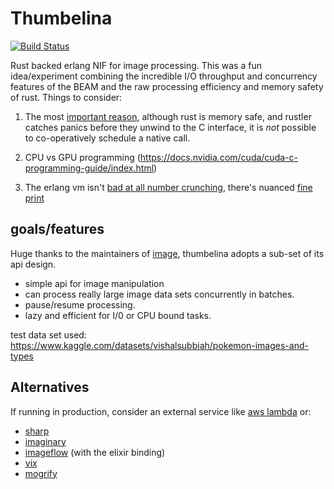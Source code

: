 # Thumbelina

[![Build Status](https://img.shields.io/endpoint.svg?url=https%3A%2F%2Factions-badge.atrox.dev%2Fhailelagi%2Fthumbelina%2Fbadge%3Fref%3Dmain&style=flat)](https://actions-badge.atrox.dev/hailelagi/thumbelina/goto?ref=main)

Rust backed erlang NIF for image processing. This was a fun idea/experiment combining the incredible I/O throughput and
concurrency features of the BEAM and the raw processing efficiency and memory safety of rust. Things to consider:

1. The most [important reason](https://www.erlang.org/doc/man/erl_nif.html#lengthy_work), although rust is memory safe, and rustler catches panics before they unwind to the C interface, it is _not_ possible to co-operatively schedule a native call.

2. CPU vs GPU programming
(<https://docs.nvidia.com/cuda/cuda-c-programming-guide/index.html>)

3. The erlang vm isn't [bad at all number crunching](https://groups.google.com/g/erlang-programming/c/zsJRI_XzYPE), there's nuanced [fine print](https://www.erlang.org/doc/efficiency_guide/myths.html)

## goals/features

Huge thanks to the maintainers of [image](https://github.com/kipcole9/image), thumbelina adopts a sub-set of its api design.

- simple api for image manipulation
- can process really large image data sets concurrently in batches.
- pause/resume processing.
- lazy and efficient for I/0 or CPU bound tasks.

test data set used: <https://www.kaggle.com/datasets/vishalsubbiah/pokemon-images-and-types>

## Alternatives

If running in production, consider an external service like [aws lambda](https://docs.aws.amazon.com/lambda/latest/dg/with-s3-tutorial.html) or:

- [sharp](https://sharp.pixelplumbing.com/)
- [imaginary](https://github.com/h2non/imaginary)
- [imageflow](https://github.com/imazen/imageflow) (with the elixir binding)
- [vix](https://github.com/akash-akya/vix)
- [mogrify](https://github.com/elixir-mogrify/mogrify)
